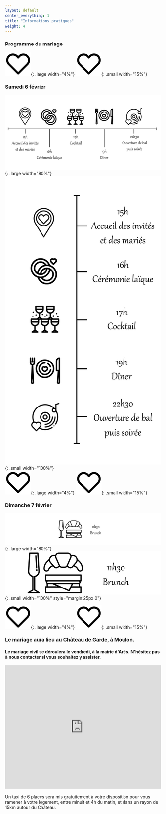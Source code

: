 ```yaml
---
layout: default
center_everything: 1
title: "Informations pratiques"
weight: 4
---
```



### Programme du mariage

![](assets/Coeur.jpg){: .large width="4%"} 
![](assets/Coeur.jpg){: .small width="15%"} 

### Samedi 6 février

![](assets/Programme.jpg){: .large width="80%"}
![](assets/ProgrmameTel.jpg){: .small width="100%"}  
![](assets/Coeur.jpg){: .large width="4%"} 
![](assets/Coeur.jpg){: .small width="15%"} 

### Dimanche 7 février 

![](assets/Brunch.jpg){: .large width="80%"}
![](assets/BrunchTel.jpg){: .small width="100%" style="margin:25px 0"}  

![](assets/Coeur.jpg){: .large width="4%"} 
![](assets/Coeur.jpg){: .small width="15%"} 

### Le mariage aura lieu au [Château de Garde](https://chateaudegarde.com/), à Moulon.

#### Le mariage civil se déroulera le vendredi, à la mairie d'Arès. N'hésitez pas à nous contacter si vous souhaitez y assister.

<iframe src="https://www.google.com/maps/embed?pb=!1m18!1m12!1m3!1d4758.121377013103!2d-0.21830238666508295!3d44.83794374170417!2m3!1f0!2f0!3f0!3m2!1i1024!2i768!4f13.1!3m3!1m2!1s0xd554532dc533345%3A0x6049a9547322ec03!2sCh%C3%A2teau%20de%20Garde!5e0!3m2!1sfr!2sfr!4v1595537776165!5m2!1sfr!2sfr" style="border:0;" allowfullscreen="" aria-hidden="false" tabindex="0" width="100%" height="400" frameborder="0"></iframe>

Un taxi de 6 places sera mis gratuitement à votre disposition pour vous ramener à votre logement, entre minuit et 4h du matin, et dans un rayon de 15km autour du Château.
